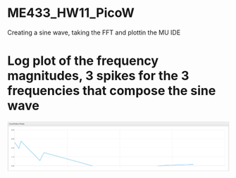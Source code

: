 # ME433_HW11_PicoW
Creating a sine wave, taking the FFT and plottin the MU IDE

# Log plot of the frequency magnitudes, 3 spikes for the 3 frequencies that compose the sine wave
![FFT](https://github.com/markzhang0778/ME433_HW11_PicoW/blob/main/fft_2.png)

